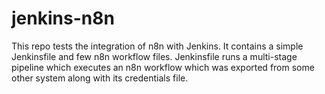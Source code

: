 # jenkins-n8n
This repo tests the integration of n8n with Jenkins. 
It contains a simple Jenkinsfile and few n8n workflow files. Jenkinsfile runs a multi-stage pipeline which executes an n8n workflow which was exported from some other system along with its credentials file.



